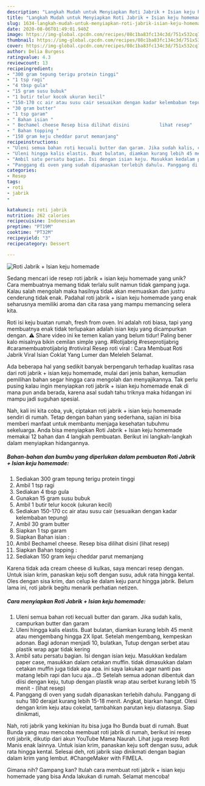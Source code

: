 ```yaml
---
description: "Langkah Mudah untuk Menyiapkan Roti Jabrik + Isian keju homemade Anti Gagal"
title: "Langkah Mudah untuk Menyiapkan Roti Jabrik + Isian keju homemade Anti Gagal"
slug: 1634-langkah-mudah-untuk-menyiapkan-roti-jabrik-isian-keju-homemade-anti-gagal
date: 2020-08-06T01:49:01.940Z
image: https://img-global.cpcdn.com/recipes/08c1ba83fc134c3d/751x532cq70/roti-jabrik-isian-keju-homemade-foto-resep-utama.jpg
thumbnail: https://img-global.cpcdn.com/recipes/08c1ba83fc134c3d/751x532cq70/roti-jabrik-isian-keju-homemade-foto-resep-utama.jpg
cover: https://img-global.cpcdn.com/recipes/08c1ba83fc134c3d/751x532cq70/roti-jabrik-isian-keju-homemade-foto-resep-utama.jpg
author: Delia Burgess
ratingvalue: 4.3
reviewcount: 13
recipeingredient:
- "300 gram tepung terigu protein tinggi"
- "1 tsp ragi"
- "4 tbsp gula"
- "15 gram susu bubuk"
- "1 butir telur kocok ukuran kecil"
- "150-170 cc air atau susu cair sesuaikan dengan kadar kelembaban tepung"
- "30 gram butter"
- "1 tsp garam"
- " Bahan isian "
- " Bechamel cheese Resep bisa dilihat disini           lihat resep"
- " Bahan topping "
- "150 gram keju cheddar parut memanjang"
recipeinstructions:
- "Uleni semua bahan roti kecuali butter dan garam. Jika sudah kalis, campurkan butter dan garam"
- "Uleni hingga kalis elastis. Buat bulatan, diamkan kurang lebih 45 menit atau mengembang hingga 2X lipat. Setelah mengembang, kempeskan adonan. Bagi adonan menjadi 10, bulatkan, Tutup dengan serbet atau plastik wrap agar tidak kering"
- "Ambil satu persatu bagian. Isi dengan isian keju. Masukkan kedalam paper case, masukkan dalam cetakan muffin. tidak dimasukkan dalam cetakan muffin juga tidak apa apa. ini saya lakukan agar nanti pas matang lebih rapi dan lucu aja...😍 Setelah semua adonan dibentuk dan diisi dengan keju, tutup dengan plastik wrap atau serbet kurang lebih 15 menit             (lihat resep)"
- "Panggang di oven yang sudah dipanaskan terlebih dahulu. Panggang di suhu 180 derajat kurang lebih 15-18 menit. Angkat, biarkan hangat. Olesi dengan krim keju atau cokelat, tambahkan parutan keju diatasnya. Siap dinikmati,"
categories:
- Resep
tags:
- roti
- jabrik
- 

katakunci: roti jabrik  
nutrition: 262 calories
recipecuisine: Indonesian
preptime: "PT19M"
cooktime: "PT32M"
recipeyield: "3"
recipecategory: Dessert

---
```



![Roti Jabrik + Isian keju homemade](https://img-global.cpcdn.com/recipes/08c1ba83fc134c3d/751x532cq70/roti-jabrik-isian-keju-homemade-foto-resep-utama.jpg)

Sedang mencari ide resep roti jabrik + isian keju homemade yang unik? Cara membuatnya memang tidak terlalu sulit namun tidak gampang juga. Kalau salah mengolah maka hasilnya tidak akan memuaskan dan justru cenderung tidak enak. Padahal roti jabrik + isian keju homemade yang enak seharusnya memiliki aroma dan cita rasa yang mampu memancing selera kita.

Roti isi keju buatan rumah, fresh from oven. Ini adalah roti biasa, tapi yang membuatnya enak tidak terlupakan adalah isian keju yang dicampurkan dengan. ⚠️ Share video ini ke temen kalian yang belum tidur! Paling bener kalo misalnya bikin cemilan simple yang. #Rotijabrig #reseprotijabrig #caramembuatrotijabrig #rotiviral Resep roti viral : Cara Membuat Roti Jabrik Viral Isian Coklat Yang Lumer dan Meleleh Selamat.

Ada beberapa hal yang sedikit banyak berpengaruh terhadap kualitas rasa dari roti jabrik + isian keju homemade, mulai dari jenis bahan, kemudian pemilihan bahan segar hingga cara mengolah dan menyajikannya. Tak perlu pusing kalau ingin menyiapkan roti jabrik + isian keju homemade enak di mana pun anda berada, karena asal sudah tahu triknya maka hidangan ini mampu jadi suguhan spesial.


Nah, kali ini kita coba, yuk, ciptakan roti jabrik + isian keju homemade sendiri di rumah. Tetap dengan bahan yang sederhana, sajian ini bisa memberi manfaat untuk membantu menjaga kesehatan tubuhmu sekeluarga. Anda bisa menyiapkan Roti Jabrik + Isian keju homemade memakai 12 bahan dan 4 langkah pembuatan. Berikut ini langkah-langkah dalam menyiapkan hidangannya.

<!--inarticleads1-->

##### Bahan-bahan dan bumbu yang diperlukan dalam pembuatan Roti Jabrik + Isian keju homemade:

1. Sediakan 300 gram tepung terigu protein tinggi
1. Ambil 1 tsp ragi
1. Sediakan 4 tbsp gula
1. Gunakan 15 gram susu bubuk
1. Ambil 1 butir telur kocok (ukuran kecil)
1. Sediakan 150-170 cc air atau susu cair (sesuaikan dengan kadar kelembaban tepung)
1. Ambil 30 gram butter
1. Siapkan 1 tsp garam
1. Siapkan  Bahan isian :
1. Ambil  Bechamel cheese. Resep bisa dilihat disini           (lihat resep)
1. Siapkan  Bahan topping :
1. Sediakan 150 gram keju cheddar parut memanjang


Karena tidak ada cream cheese di kulkas, saya mencari resep dengan. Untuk isian krim, panaskan keju soft dengan susu, aduk rata hingga kental. Oles dengan sisa krim, dan celup ke dalam keju parut hingga jabrik. Belum lama ini, roti jabrik begitu menarik perhatian netizen. 

<!--inarticleads2-->

##### Cara menyiapkan Roti Jabrik + Isian keju homemade:

1. Uleni semua bahan roti kecuali butter dan garam. Jika sudah kalis, campurkan butter dan garam
1. Uleni hingga kalis elastis. Buat bulatan, diamkan kurang lebih 45 menit atau mengembang hingga 2X lipat. Setelah mengembang, kempeskan adonan. Bagi adonan menjadi 10, bulatkan, Tutup dengan serbet atau plastik wrap agar tidak kering
1. Ambil satu persatu bagian. Isi dengan isian keju. Masukkan kedalam paper case, masukkan dalam cetakan muffin. tidak dimasukkan dalam cetakan muffin juga tidak apa apa. ini saya lakukan agar nanti pas matang lebih rapi dan lucu aja...😍 Setelah semua adonan dibentuk dan diisi dengan keju, tutup dengan plastik wrap atau serbet kurang lebih 15 menit -             (lihat resep)
1. Panggang di oven yang sudah dipanaskan terlebih dahulu. Panggang di suhu 180 derajat kurang lebih 15-18 menit. Angkat, biarkan hangat. Olesi dengan krim keju atau cokelat, tambahkan parutan keju diatasnya. Siap dinikmati,


Nah, roti jabrik yang kekinian itu bisa juga lho Bunda buat di rumah. Buat Bunda yang mau mencoba membuat roti jabrik di rumah, berikut ini resep roti jabrik, dikutip dari akun YouTube Mama Naurah. Lihat juga resep Roti Manis enak lainnya. Untuk isian krim, panaskan keju soft dengan susu, aduk rata hingga kental. Selesai deh, roti jabrik siap dinikmati dengan bagian dalam krim yang lembut. #ChangeMaker with FIMELA. 

Gimana nih? Gampang kan? Itulah cara membuat roti jabrik + isian keju homemade yang bisa Anda lakukan di rumah. Selamat mencoba!
